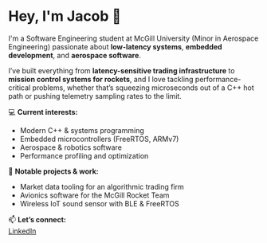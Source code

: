 # Hey, I'm Jacob 👋

I'm a Software Engineering student at McGill University (Minor in Aerospace Engineering) passionate about **low-latency systems**, **embedded development**, and **aerospace software**.

I’ve built everything from **latency-sensitive trading infrastructure** to **mission control systems for rockets**, and I love tackling performance-critical problems, whether that’s squeezing microseconds out of a C++ hot path or pushing telemetry sampling rates to the limit.

💻 **Current interests:**  
- Modern C++ & systems programming  
- Embedded microcontrollers (FreeRTOS, ARMv7)  
- Aerospace & robotics software  
- Performance profiling and optimization  

🚀 **Notable projects & work:**  
- Market data tooling for an algorithmic trading firm  
- Avionics software for the McGill Rocket Team  
- Wireless IoT sound sensor with BLE & FreeRTOS

📫 **Let’s connect:**  
[LinkedIn](https://www.linkedin.com/in/jake-kogut/)
